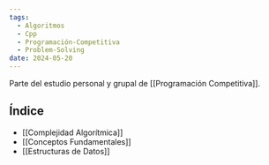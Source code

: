 ```yaml
---
tags:
  - Algoritmos
  - Cpp
  - Programación-Competitiva
  - Problem-Solving
date: 2024-05-20
---
```

Parte del estudio personal y grupal de [[Programación Competitiva]].
## Índice
- [[Complejidad Algorítmica]]
- [[Conceptos Fundamentales]]
- [[Estructuras de Datos]]
